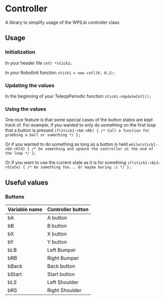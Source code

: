 # Controller
A library to simplify usage of the WPILib controller class

## Usage
### Initialization
In your header file
`cntl *stick1;`

In your RobotInit function
`stick1 = new cntl(0, 0.2);`

### Updating the values
In the beginning of your TeleopPeriodic function
`stick1->UpdateCntl();`

### Using the values
One nice feature is that some special cases of the button states are kept track of.
For example, if you wanted to only do something on the first loop that a button is pressed
`if(stick1->bA->RE) { /* Call a function for grabbing a ball or something */ };`

Or if you wanted to do something as long as a button is held
`while(stick1->bX->Hld) { /* Do something and update the controller at the end of the loop */ };`

Or if you want to use the current state as it is for something
`if(stick1->bLS->State) { /* Do something fun... Or maybe boring :c */ };`

## Useful values
### Buttons
| Variable name | Controller button |
| --- | --- |
| bA | A button |
| bB | B button |
| bX | X button |
| bY | Y button |
| bLB | Left Bumper |
| bRB | Right Bumper |
| bBack | Back button |
| bStart | Start button |
| bLS | Left Shoulder |
| bRS | Right Shoulder |

